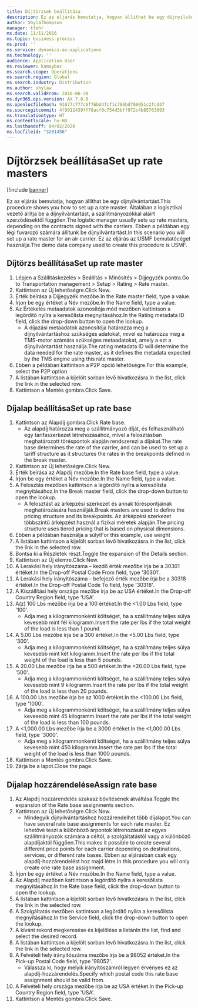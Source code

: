 ```yaml
---
title: Díjtörzsek beállítása
description: Ez az eljárás bemutatja, hogyan állíthat be egy díjnyilvántartást.
author: ShylaThompson
manager: tfehr
ms.date: 11/11/2016
ms.topic: business-process
ms.prod: ''
ms.service: dynamics-ax-applications
ms.technology: ''
audience: Application User
ms.reviewer: kamaybac
ms.search.scope: Operations
ms.search.region: Global
ms.search.industry: Distribution
ms.author: shylaw
ms.search.validFrom: 2016-06-30
ms.dyn365.ops.version: AX 7.0.0
ms.openlocfilehash: 91877c777c6f76bd4fcf1c786bd708051c2fcd47
ms.sourcegitcommit: 4f9912439ff78acf0c754d5bff972c4b85763093
ms.translationtype: HT
ms.contentlocale: hu-HU
ms.lasthandoff: 04/02/2020
ms.locfileid: "3201456"
---
```

# <a name="set-up-rate-masters"></a><span data-ttu-id="2de93-103">Díjtörzsek beállítása</span><span class="sxs-lookup"><span data-stu-id="2de93-103">Set up rate masters</span></span>

[!include [banner](../../includes/banner.md)]

<span data-ttu-id="2de93-104">Ez az eljárás bemutatja, hogyan állíthat be egy díjnyilvántartást.</span><span class="sxs-lookup"><span data-stu-id="2de93-104">This procedure shows you how to set up a rate master.</span></span> <span data-ttu-id="2de93-105">Általában a logisztikai vezető állítja be a díjnyilvántartást, a szállítmányozókkal aláírt szerződésektől függően.</span><span class="sxs-lookup"><span data-stu-id="2de93-105">The logistic manager usually sets up rate masters, depending on the contracts signed with the carriers.</span></span> <span data-ttu-id="2de93-106">Ebben a példában egy légi fuvarozó számára állítunk be díjnyilvántartást.</span><span class="sxs-lookup"><span data-stu-id="2de93-106">In this scenario you will set up a rate master for an air carrier.</span></span> <span data-ttu-id="2de93-107">Ez az eljárás az USMF bemutatócéget használja.</span><span class="sxs-lookup"><span data-stu-id="2de93-107">The demo data company used to create this procedure is USMF.</span></span>


## <a name="set-up-rate-master"></a><span data-ttu-id="2de93-108">Díjtörzs beállítása</span><span class="sxs-lookup"><span data-stu-id="2de93-108">Set up rate master</span></span>
1. <span data-ttu-id="2de93-109">Lépjen a Szállításkezelés > Beállítás > Minősítés > Díjjegyzék pontra.</span><span class="sxs-lookup"><span data-stu-id="2de93-109">Go to Transportation management > Setup > Rating > Rate master.</span></span>
2. <span data-ttu-id="2de93-110">Kattintson az Új lehetőségre.</span><span class="sxs-lookup"><span data-stu-id="2de93-110">Click New.</span></span>
3. <span data-ttu-id="2de93-111">Érték beírása a Díjjegyzék mezőbe.</span><span class="sxs-lookup"><span data-stu-id="2de93-111">In the Rate master field, type a value.</span></span>
4. <span data-ttu-id="2de93-112">Írjon be egy értéket a Név mezőbe.</span><span class="sxs-lookup"><span data-stu-id="2de93-112">In the Name field, type a value.</span></span>
5. <span data-ttu-id="2de93-113">Az Értékelés metaadatok azonosítója mód mezőben kattintson a legördítő nyílra a keresőlista megnyitásához.</span><span class="sxs-lookup"><span data-stu-id="2de93-113">In the Rating metadata ID field, click the drop-down button to open the lookup.</span></span>
    * <span data-ttu-id="2de93-114">A díjazási metaadatok azonosítója határozza meg a díjnyilvántartáshoz szükséges adatokat, mivel ez határozza meg a TMS-motor számára szükséges metaadatokat, amely a ezt a díjnyilvántartást használja.</span><span class="sxs-lookup"><span data-stu-id="2de93-114">The rating metadata ID will determine the data needed for the rate master, as it defines the metadata expected by the TMS engine using this rate master.</span></span>  
6. <span data-ttu-id="2de93-115">Ebben a példában kattintson a P2P opció lehetőségre.</span><span class="sxs-lookup"><span data-stu-id="2de93-115">For this example, select the P2P option</span></span>
7. <span data-ttu-id="2de93-116">A listában kattintson a kijelölt sorban lévő hivatkozásra.</span><span class="sxs-lookup"><span data-stu-id="2de93-116">In the list, click the link in the selected row.</span></span>
8. <span data-ttu-id="2de93-117">Kattintson a Mentés gombra.</span><span class="sxs-lookup"><span data-stu-id="2de93-117">Click Save.</span></span>

## <a name="set-up-rate-base"></a><span data-ttu-id="2de93-118">Díjalap beállítása</span><span class="sxs-lookup"><span data-stu-id="2de93-118">Set up rate base</span></span>
1. <span data-ttu-id="2de93-119">Kattintson az Alapdíj gombra.</span><span class="sxs-lookup"><span data-stu-id="2de93-119">Click Rate base.</span></span>
    * <span data-ttu-id="2de93-120">Az alapdíj határozza meg a szállítmányozó díját, és felhasználható egy tarifaszerkezet létrehozásához, mivel a felosztásban meghatározott töréspontok alapján rendszerezi a díjakat.</span><span class="sxs-lookup"><span data-stu-id="2de93-120">The rate base determines the rate of the carrier, and can be used to set up a tariff structure as it structures the rates in the breakpoints defined in the break master.</span></span>  
2. <span data-ttu-id="2de93-121">Kattintson az Új lehetőségre.</span><span class="sxs-lookup"><span data-stu-id="2de93-121">Click New.</span></span>
3. <span data-ttu-id="2de93-122">Érték beírása az Alapdíj mezőbe.</span><span class="sxs-lookup"><span data-stu-id="2de93-122">In the Rate base field, type a value.</span></span>
4. <span data-ttu-id="2de93-123">Írjon be egy értéket a Név mezőbe.</span><span class="sxs-lookup"><span data-stu-id="2de93-123">In the Name field, type a value.</span></span>
5. <span data-ttu-id="2de93-124">A Felosztás mezőben kattintson a legördítő nyílra a keresőlista megnyitásához.</span><span class="sxs-lookup"><span data-stu-id="2de93-124">In the Break master field, click the drop-down button to open the lookup.</span></span>
    * <span data-ttu-id="2de93-125">A felosztást az árképzési szerkezet és annak töréspontjainak meghatározására használják.</span><span class="sxs-lookup"><span data-stu-id="2de93-125">Break masters are used to define the pricing structure and its breakpoints.</span></span> <span data-ttu-id="2de93-126">Az árképzési szerkezet többszintű árképzést használ a fizikai méretek alapján.</span><span class="sxs-lookup"><span data-stu-id="2de93-126">The pricing structure uses tiered pricing that is based on physical dimensions.</span></span>  
6. <span data-ttu-id="2de93-127">Ebben a példában használja a súlyt</span><span class="sxs-lookup"><span data-stu-id="2de93-127">For this example, use weight</span></span>
7. <span data-ttu-id="2de93-128">A listában kattintson a kijelölt sorban lévő hivatkozásra.</span><span class="sxs-lookup"><span data-stu-id="2de93-128">In the list, click the link in the selected row.</span></span>
8. <span data-ttu-id="2de93-129">Bontsa ki a Részletek részt.</span><span class="sxs-lookup"><span data-stu-id="2de93-129">Toggle the expansion of the Details section.</span></span>
9. <span data-ttu-id="2de93-130">Kattintson az Új elemre.</span><span class="sxs-lookup"><span data-stu-id="2de93-130">Click New.</span></span>
10. <span data-ttu-id="2de93-131">A Lerakási hely irányítószáma – kezdő érték mezőbe írja be a 30301 értéket.</span><span class="sxs-lookup"><span data-stu-id="2de93-131">In the Drop-off Postal Code From field, type '30301'.</span></span>
11. <span data-ttu-id="2de93-132">A Lerakási hely irányítószáma – befejező érték mezőbe írja be a 30318 értéket.</span><span class="sxs-lookup"><span data-stu-id="2de93-132">In the Drop-off Postal Code To field, type '30318'.</span></span>
12. <span data-ttu-id="2de93-133">A Kiszállítási hely országa mezőbe írja be az USA értéket.</span><span class="sxs-lookup"><span data-stu-id="2de93-133">In the Drop-off Country Region field, type 'USA'.</span></span>
13. <span data-ttu-id="2de93-134">A(z) 100 Lbs mezőbe írja be a 100 értéket.</span><span class="sxs-lookup"><span data-stu-id="2de93-134">In the <1.00 Lbs field, type '100'.</span></span>
    * <span data-ttu-id="2de93-135">Adja meg a kilogrammonkénti költséget, ha a szállítmány teljes súlya kevesebb mint fél kilogramm.</span><span class="sxs-lookup"><span data-stu-id="2de93-135">Insert the rate per lbs if the total weight of the load is less than 1 pound.</span></span>  
14. <span data-ttu-id="2de93-136">A 5.00 Lbs mezőbe írja be a 300 értéket.</span><span class="sxs-lookup"><span data-stu-id="2de93-136">In the <5.00 Lbs field, type '300'.</span></span>
    * <span data-ttu-id="2de93-137">Adja meg a kilogrammonkénti költséget, ha a szállítmány teljes súlya kevesebb mint két kilogramm.</span><span class="sxs-lookup"><span data-stu-id="2de93-137">Insert the rate per lbs if the total weight of the load is less than 5 pounds.</span></span>  
15. <span data-ttu-id="2de93-138">A 20.00 Lbs mezőbe írja be a 500 értéket.</span><span class="sxs-lookup"><span data-stu-id="2de93-138">In the <20.00 Lbs field, type '500'.</span></span>
    * <span data-ttu-id="2de93-139">Adja meg a kilogrammonkénti költséget, ha a szállítmány teljes súlya kevesebb mint 9 kilogramm.</span><span class="sxs-lookup"><span data-stu-id="2de93-139">Insert the rate per lbs if the total weight of the load is less than 20 pounds.</span></span>  
16. <span data-ttu-id="2de93-140">A 100.00 Lbs mezőbe írja be az 1000 értéket.</span><span class="sxs-lookup"><span data-stu-id="2de93-140">In the <100.00 Lbs field, type '1000'.</span></span>
    * <span data-ttu-id="2de93-141">Adja meg a kilogrammonkénti költséget, ha a szállítmány teljes súlya kevesebb mint 45 kilogramm.</span><span class="sxs-lookup"><span data-stu-id="2de93-141">Insert the rate per lbs if the total weight of the load is less than 100 pounds.</span></span>  
17. <span data-ttu-id="2de93-142">A <1,000.00 Lbs mezőbe írja be a 3000 értéket.</span><span class="sxs-lookup"><span data-stu-id="2de93-142">In the <1,000.00 Lbs field, type '3000'.</span></span>
    * <span data-ttu-id="2de93-143">Adja meg a kilogrammonkénti költséget, ha a szállítmány teljes súlya kevesebb mint 450 kilogramm.</span><span class="sxs-lookup"><span data-stu-id="2de93-143">Insert the rate per lbs if the total weight of the load is less than 1000 pounds.</span></span>  
18. <span data-ttu-id="2de93-144">Kattintson a Mentés gombra.</span><span class="sxs-lookup"><span data-stu-id="2de93-144">Click Save.</span></span>
19. <span data-ttu-id="2de93-145">Zárja be a lapot.</span><span class="sxs-lookup"><span data-stu-id="2de93-145">Close the page.</span></span>

## <a name="assign-rate-base"></a><span data-ttu-id="2de93-146">Díjalap hozzárendelése</span><span class="sxs-lookup"><span data-stu-id="2de93-146">Assign rate base</span></span>
1. <span data-ttu-id="2de93-147">Az Alapdíj hozzárendelés szakasz bővítésének átváltása.</span><span class="sxs-lookup"><span data-stu-id="2de93-147">Toggle the expansion of the Rate base assignments section.</span></span>
2. <span data-ttu-id="2de93-148">Kattintson az Új lehetőségre.</span><span class="sxs-lookup"><span data-stu-id="2de93-148">Click New.</span></span>
    * <span data-ttu-id="2de93-149">Mindegyik díjnyilvántartáshoz hozzárendelhet több díjalapot.</span><span class="sxs-lookup"><span data-stu-id="2de93-149">You can have several rate base assignments for each rate master.</span></span> <span data-ttu-id="2de93-150">Ez lehetővé teszi a különböző árpontok létrehozását az egyes szállítmányozók számára a céltól, a szolgáltatástól vagy a különböző alapdíjaktól függően.</span><span class="sxs-lookup"><span data-stu-id="2de93-150">This makes it possible to create several different price points for each carrier depending on destinations, services, or different rate bases.</span></span> <span data-ttu-id="2de93-151">Ebben az eljárásban csak egy alapdíj-hozzárendelést hoz majd létre.</span><span class="sxs-lookup"><span data-stu-id="2de93-151">In this procedure you will only create one rate base assignment.</span></span>  
3. <span data-ttu-id="2de93-152">Írjon be egy értéket a Név mezőbe.</span><span class="sxs-lookup"><span data-stu-id="2de93-152">In the Name field, type a value.</span></span>
4. <span data-ttu-id="2de93-153">Az Alapdíj mezőben kattintson a legördítő nyílra a keresőlista megnyitásához.</span><span class="sxs-lookup"><span data-stu-id="2de93-153">In the Rate base field, click the drop-down button to open the lookup.</span></span>
5. <span data-ttu-id="2de93-154">A listában kattintson a kijelölt sorban lévő hivatkozásra.</span><span class="sxs-lookup"><span data-stu-id="2de93-154">In the list, click the link in the selected row.</span></span>
6. <span data-ttu-id="2de93-155">A Szolgáltatás mezőben kattintson a legördítő nyílra a keresőlista megnyitásához.</span><span class="sxs-lookup"><span data-stu-id="2de93-155">In the Service field, click the drop-down button to open the lookup.</span></span>
7. <span data-ttu-id="2de93-156">A kívánt rekord megkeresése és kijelölése a listán</span><span class="sxs-lookup"><span data-stu-id="2de93-156">In the list, find and select the desired record.</span></span>
8. <span data-ttu-id="2de93-157">A listában kattintson a kijelölt sorban lévő hivatkozásra.</span><span class="sxs-lookup"><span data-stu-id="2de93-157">In the list, click the link in the selected row.</span></span>
9. <span data-ttu-id="2de93-158">A Felvételi hely irányítószáma mezőbe írja be a 98052 értéket.</span><span class="sxs-lookup"><span data-stu-id="2de93-158">In the Pick-up Postal Code field, type '98052'.</span></span>
    * <span data-ttu-id="2de93-159">Válassza ki, hogy melyik irányítószámról legyen érvényes ez az alapdíj-hozzárendelés.</span><span class="sxs-lookup"><span data-stu-id="2de93-159">Specify which postal code this rate base assignment should be valid from.</span></span>    
10. <span data-ttu-id="2de93-160">A Felvételi hely országa mezőbe írja be az USA értéket.</span><span class="sxs-lookup"><span data-stu-id="2de93-160">In the Pick-up Country Region field, type 'USA'.</span></span>
11. <span data-ttu-id="2de93-161">Kattintson a Mentés gombra.</span><span class="sxs-lookup"><span data-stu-id="2de93-161">Click Save.</span></span>

